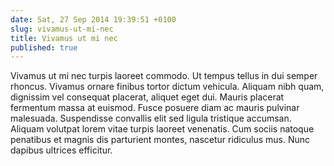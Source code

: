 ```yaml
---
date: Sat, 27 Sep 2014 19:39:51 +0100
slug: vivamus-ut-mi-nec
title: Vivamus ut mi nec
published: true
---
```

Vivamus ut mi nec turpis laoreet commodo. Ut tempus tellus in dui semper rhoncus. Vivamus ornare finibus tortor dictum vehicula. Aliquam nibh quam, dignissim vel consequat placerat, aliquet eget dui. Mauris placerat fermentum massa at euismod. Fusce posuere diam ac mauris pulvinar malesuada. Suspendisse convallis elit sed ligula tristique accumsan. Aliquam volutpat lorem vitae turpis laoreet venenatis. Cum sociis natoque penatibus et magnis dis parturient montes, nascetur ridiculus mus. Nunc dapibus ultrices efficitur.
